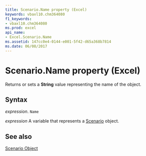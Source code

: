 ```yaml
---
title: Scenario.Name property (Excel)
keywords: vbaxl10.chm364080
f1_keywords:
- vbaxl10.chm364080
ms.prod: excel
api_name:
- Excel.Scenario.Name
ms.assetid: 147cc0e4-0144-e001-5f42-d65a368b7814
ms.date: 06/08/2017
---
```



# Scenario.Name property (Excel)

Returns or sets a  **String** value representing the name of the object.


## Syntax

_expression_. `Name`

_expression_ A variable that represents a [Scenario](Excel.Scenario.md) object.


## See also


[Scenario Object](Excel.Scenario.md)

